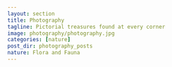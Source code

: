 ```yaml
---
layout: section
title: Photography
tagline: Pictorial treasures found at every corner
image: photography/photography.jpg
categories: [nature]
post_dir: photography_posts
nature: Flora and Fauna
---
```

